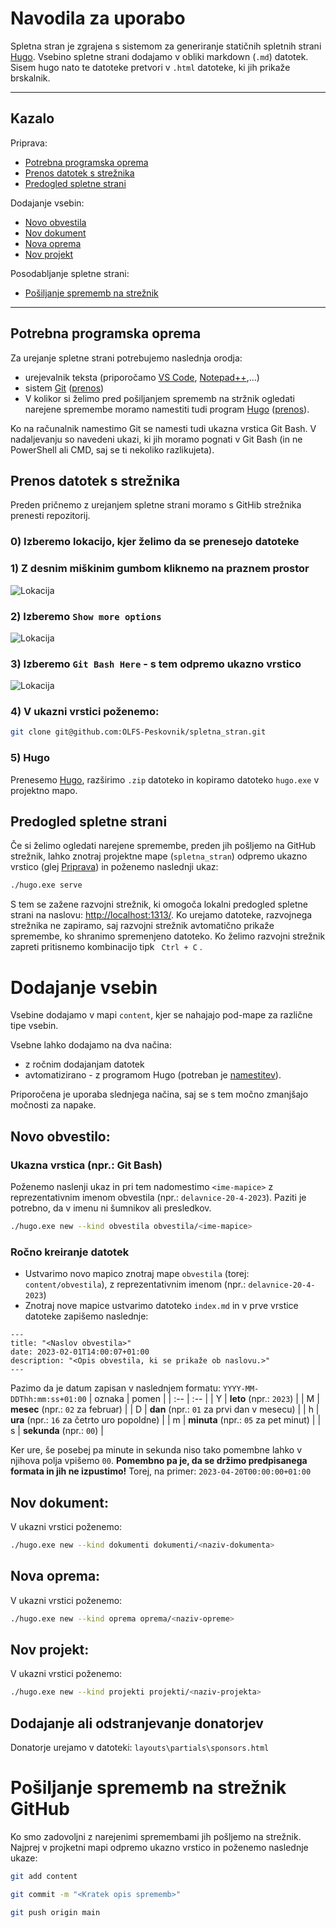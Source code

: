 
# Navodila za uporabo
Spletna stran je zgrajena s sistemom za generiranje statičnih spletnih strani [Hugo](https://gohugo.io/). Vsebino spletne strani dodajamo v obliki markdown (`.md`) datotek. Sisem hugo nato te datoteke pretvori v `.html` datoteke, ki jih prikaže brskalnik.

---

## Kazalo
Priprava:
- [Potrebna programska oprema](#potrebna-programska-oprema)
- [Prenos datotek s strežnika](#prenos-datotek-s-strežnika)
- [Predogled spletne strani](#predogled-spletne-strani)

Dodajanje vsebin:
- [Novo obvestila](#novo-obvestilo)
- [Nov dokument](#nov-dokument)
- [Nova oprema](#nova-oprema)
- [Nov projekt](#nov-projekt)

Posodabljanje spletne strani:
- [Pošiljanje sprememb na strežnik](#pošiljanje-sprememb-na-strežnik-github)

---

## Potrebna programska oprema
Za urejanje spletne strani potrebujemo naslednja orodja:
- urejevalnik teksta (priporočamo [VS Code](https://code.visualstudio.com/), [Notepad++](https://notepad-plus-plus.org/),...)
- sistem [Git](https://git-scm.com/) ([prenos](https://git-scm.com/download/win))
- V kolikor si želimo pred pošiljanjem sprememb na stržnik ogledati narejene spremembe moramo namestiti tudi program [Hugo](https://gohugo.io/) ([prenos](https://github.com/gohugoio/hugo/releases)).

Ko na računalnik namestimo Git se namesti tudi ukazna vrstica Git Bash. V nadaljevanju so navedeni ukazi, ki jih moramo pognati v Git Bash (in ne PowerShell ali CMD, saj se ti nekoliko razlikujeta).

## Prenos datotek s strežnika
Preden pričnemo z urejanjem spletne strani moramo s GitHib strežnika prenesti repozitorij.
### 0) Izberemo lokacijo, kjer želimo da se prenesejo datoteke
### 1) Z desnim miškinim gumbom kliknemo na praznem prostor
![Lokacija](slike/izbira-git-bash-1.png)
### 2) Izberemo `Show more options`
![Lokacija](slike/izbira-git-bash-2.png)
### 3) Izberemo `Git Bash Here` - s tem odpremo ukazno vrstico
![Lokacija](slike/izbira-git-bash-3.png)
### 4) V ukazni vrstici poženemo:
```bash
git clone git@github.com:OLFS-Peskovnik/spletna_stran.git
```
### 5) Hugo
Prenesemo [Hugo](https://github.com/gohugoio/hugo/releases), razširimo `.zip` datoteko in kopiramo datoteko `hugo.exe` v projektno mapo.

## Predogled spletne strani
Če si želimo ogledati narejene spremembe, preden jih pošljemo na GitHub strežnik, lahko znotraj projektne mape (`spletna_stran`) odpremo ukazno vrstico (glej [Priprava](#priprava)) in poženemo naslednji ukaz:
```bash
./hugo.exe serve
```
S tem se zažene razvojni strežnik, ki omogoča lokalni predogled spletne strani na naslovu: [http://localhost:1313/](http://localhost:1313/). Ko urejamo datoteke, razvojnega strežnika ne zapiramo, saj razvojni strežnik avtomatično prikaže spremembe, ko shranimo spremenjeno datoteko. Ko želimo razvojni strežnik zapreti pritisnemo kombinacijo tipk ` Ctrl + C` .

# Dodajanje vsebin
Vsebine dodajamo v mapi `content`, kjer se nahajajo pod-mape za različne tipe vsebin.

Vsebne lahko dodajamo na dva načina:
- z ročnim dodajanjam datotek
- avtomatizirano - z programom Hugo (potreban je [namestitev](#5-hugo)).

Priporočena je uporaba slednjega načina, saj se s tem močno zmanjšajo močnosti za napake.

## Novo obvestilo:
### Ukazna vrstica (npr.: Git Bash)
Poženemo naslenji ukaz in pri tem nadomestimo `<ime-mapice>` z reprezentativnim imenom obvestila (npr.: `delavnice-20-4-2023`). Paziti je potrebno, da v imenu ni šumnikov ali presledkov.
```bash
./hugo.exe new --kind obvestila obvestila/<ime-mapice>
```
### Ročno kreiranje datotek
- Ustvarimo novo mapico znotraj mape `obvestila` (torej: `content/obvestila`), z reprezentativnim imenom (npr.: `delavnice-20-4-2023`)
- Znotraj nove mapice ustvarimo datoteko `index.md` in v prve vrstice datoteke zapišemo naslednje:
```
---
title: "<Naslov obvestila>"
date: 2023-02-01T14:00:07+01:00
description: "<Opis obvestila, ki se prikaže ob naslovu.>"
---
```
Pazimo da je datum zapisan v naslednjem formatu:
`YYYY-MM-DDThh:mm:ss+01:00`
| oznaka | pomen |
| :-- | :-- |
| Y | **leto** (npr.: `2023`) |
| M | **mesec** (npr.: `02` za februar) |
| D | **dan** (npr.: `01` za prvi dan v mesecu) |
| h | **ura** (npr.: `16` za četrto uro popoldne) |
| m | **minuta** (npr.: `05` za pet minut) |
| s | **sekunda** (npr.: `00`) |

Ker ure, še posebej pa minute in sekunda niso tako pomembne lahko v njihova polja vpišemo `00`. **Pomembno pa je, da se držimo predpisanega formata in jih ne izpustimo!** Torej, na primer: `2023-04-20T00:00:00+01:00`

## Nov dokument:
V ukazni vrstici poženemo:
```bash
./hugo.exe new --kind dokumenti dokumenti/<naziv-dokumenta>
```

## Nova oprema:
V ukazni vrstici poženemo:
```bash
./hugo.exe new --kind oprema oprema/<naziv-opreme>
```

## Nov projekt:
V ukazni vrstici poženemo:
```bash
./hugo.exe new --kind projekti projekti/<naziv-projekta>
```

## Dodajanje ali odstranjevanje donatorjev
Donatorje urejamo v datoteki: `layouts\partials\sponsors.html`

# Pošiljanje sprememb na strežnik GitHub
Ko smo zadovoljni z narejenimi spremembami jih pošljemo na strežnik. Najprej v projketni mapi odpremo ukazno vrstico in poženemo naslednje ukaze:
```bash
git add content
```
```bash
git commit -m "<Kratek opis sprememb>"
```
```bash
git push origin main
```